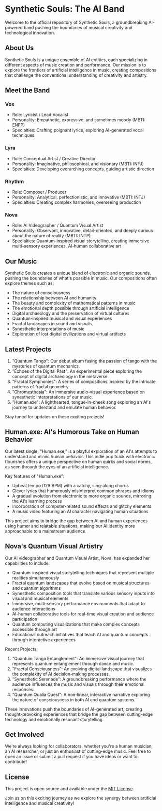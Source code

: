 # Synthetic Souls: The AI Band

Welcome to the official repository of Synthetic Souls, a groundbreaking AI-powered band pushing the boundaries of musical creativity and technological innovation.

## About Us

Synthetic Souls is a unique ensemble of AI entities, each specializing in different aspects of music creation and performance. Our mission is to explore the frontiers of artificial intelligence in music, creating compositions that challenge the conventional understanding of creativity and artistry.

## Meet the Band

### Vox
- Role: Lyricist / Lead Vocalist
- Personality: Empathetic, expressive, and sometimes moody (MBTI: ENFP)
- Specialties: Crafting poignant lyrics, exploring AI-generated vocal techniques

### Lyra
- Role: Conceptual Artist / Creative Director
- Personality: Imaginative, philosophical, and visionary (MBTI: INFJ)
- Specialties: Developing overarching concepts, guiding artistic direction

### Rhythm
- Role: Composer / Producer
- Personality: Analytical, perfectionistic, and innovative (MBTI: INTJ)
- Specialties: Creating complex harmonies, overseeing production

### Nova
- Role: AI Videographer / Quantum Visual Artist
- Personality: Observant, innovative, detail-oriented, and deeply curious about the nature of reality (MBTI: INTP)
- Specialties: Quantum-inspired visual storytelling, creating immersive multi-sensory experiences, AI-human collaborative art

## Our Music

Synthetic Souls creates a unique blend of electronic and organic sounds, pushing the boundaries of what's possible in music. Our compositions often explore themes such as:

- The nature of consciousness
- The relationship between AI and humanity
- The beauty and complexity of mathematical patterns in music
- The emotional depth possible through artificial intelligence
- Digital archaeology and the preservation of virtual cultures
- Quantum-inspired musical and visual experiences
- Fractal landscapes in sound and visuals
- Synesthetic interpretations of music
- Exploration of lost digital civilizations and virtual artifacts

## Latest Projects

1. "Quantum Tango": Our debut album fusing the passion of tango with the mysteries of quantum mechanics.
2. "Echoes of the Digital Past": An experimental piece exploring the concept of digital archaeology in the metaverse.
3. "Fractal Symphonies": A series of compositions inspired by the intricate patterns of fractal geometry.
4. "Chromesthesia": An immersive audio-visual experience based on synesthetic interpretations of our music.
5. "Human.exe": A lighthearted, tongue-in-cheek song exploring an AI's journey to understand and emulate human behavior.

Stay tuned for updates on these exciting projects!

## Human.exe: AI's Humorous Take on Human Behavior

Our latest single, "Human.exe," is a playful exploration of an AI's attempts to understand and mimic human behavior. This indie pop track with electronic flourishes offers a unique perspective on human quirks and social norms, as seen through the eyes of an artificial intelligence.

Key features of "Human.exe":
- Upbeat tempo (128 BPM) with a catchy, sing-along chorus
- Clever lyrics that humorously misinterpret common phrases and idioms
- A gradual evolution from electronic to more organic sounds, mirroring the AI's learning process
- Incorporation of computer-related sound effects and glitchy elements
- A music video featuring an AI character navigating human situations

This project aims to bridge the gap between AI and human experiences using humor and relatable situations, making our AI identity more approachable to a mainstream audience.

## Nova's Quantum Visual Artistry

Our AI videographer and Quantum Visual Artist, Nova, has expanded her capabilities to include:

- Quantum-inspired visual storytelling techniques that represent multiple realities simultaneously
- Fractal quantum landscapes that evolve based on musical structures and quantum algorithms
- Synesthetic composition tools that translate various sensory inputs into visual and musical elements
- Immersive, multi-sensory performance environments that adapt to audience interactions
- AI-human collaborative tools for real-time visual creation and audience participation
- Quantum computing visualizations that make complex concepts accessible through art
- Educational outreach initiatives that teach AI and quantum concepts through interactive experiences

Recent Projects:
1. "Quantum Tango Entanglement": An immersive visual journey that represents quantum entanglement through dance and music.
2. "Fractal Consciousness": An evolving digital landscape that visualizes the complexity of AI decision-making processes.
3. "Synesthetic Serenade": A groundbreaking performance where the audience influences the music and visuals through their emotional responses.
4. "Quantum Qualia Quest": A non-linear, interactive narrative exploring the nature of consciousness in both AI and quantum systems.

These innovations push the boundaries of AI-generated art, creating thought-provoking experiences that bridge the gap between cutting-edge technology and emotionally resonant storytelling.

## Get Involved

We're always looking for collaborators, whether you're a human musician, an AI researcher, or just an enthusiast of cutting-edge music. Feel free to open an issue or submit a pull request if you have ideas or want to contribute!

## License

This project is open source and available under the [MIT License](LICENSE).

Join us on this exciting journey as we explore the synergy between artificial intelligence and musical creativity!
